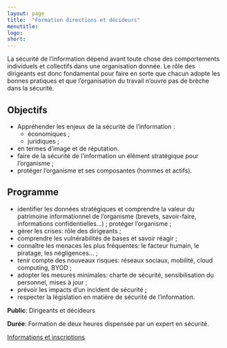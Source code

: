 ```yaml
---
layout: page
title:  "Formation directions et décideurs"
menutitle:
logo:
short: 
---
```

La sécurité de l’information dépend avant toute chose des comportements individuels et collectifs dans une organisation donnée. Le rôle des dirigeants est donc fondamental pour faire en sorte que chacun adopte les bonnes pratiques et que l’organisation du travail n’ouvre pas de brèche dans la sécurité.

## Objectifs

* Appréhender les enjeux de la sécurité de l’information :
  * économiques ;
  * juridiques ;
* en termes d’image et de réputation.
* faire de la sécurité de l’information un élément stratégique pour l’organisme ;
* protéger l’organisme et ses composantes (hommes et actifs).

## Programme

* identifier les données stratégiques et comprendre la valeur du patrimoine informationnel de l’organisme (brevets, savoir-faire, informations confidentielles…) ;
protéger l’organisme ;
* gérer les crises: rôle des dirigeants ;
* comprendre les vulnérabilités de bases et savoir réagir ;
* connaître les menaces les plus fréquentes: le facteur humain, le piratage, les négligences… ;
* tenir compte des nouveaux risques: réseaux sociaux, mobilité, cloud computing, BYOD ;
* adopter les mesures minimales: charte de sécurité, sensibilisation du personnel, mises à jour ;
* prévoir les impacts d’un incident de sécurité ;
* respecter la législation en matière de sécurité de l’information.

**Public**: Dirigeants et décideurs

**Durée**: Formation de deux heures dispensée par un expert en sécurité.


[Informations et inscriptions](mailto:services@cases.lu?subject=Formation%20CASES)
